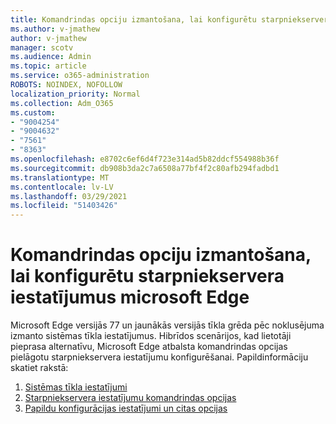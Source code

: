 ```yaml
---
title: Komandrindas opciju izmantošana, lai konfigurētu starpniekservera iestatījumus microsoft Edge
ms.author: v-jmathew
author: v-jmathew
manager: scotv
ms.audience: Admin
ms.topic: article
ms.service: o365-administration
ROBOTS: NOINDEX, NOFOLLOW
localization_priority: Normal
ms.collection: Adm_O365
ms.custom:
- "9004254"
- "9004632"
- "7561"
- "8363"
ms.openlocfilehash: e8702c6ef6d4f723e314ad5b82ddcf554988b36f
ms.sourcegitcommit: db908b3da2c7a6508a77bf4f2c80afb294fadbd1
ms.translationtype: MT
ms.contentlocale: lv-LV
ms.lasthandoff: 03/29/2021
ms.locfileid: "51403426"
---
```

# <a name="use-command-line-options-to-configure-proxy-settings-in-microsoft-edge"></a>Komandrindas opciju izmantošana, lai konfigurētu starpniekservera iestatījumus microsoft Edge

Microsoft Edge versijās 77 un jaunākās versijās tīkla grēda pēc noklusējuma izmanto sistēmas tīkla iestatījumus. Hibrīdos scenārijos, kad lietotāji pieprasa alternatīvu, Microsoft Edge atbalsta komandrindas opcijas pielāgotu starpniekservera iestatījumu konfigurēšanai. Papildinformāciju skatiet rakstā:

1. [Sistēmas tīkla iestatījumi](https://go.microsoft.com/fwlink/?linkid=2133962)
2. [Starpniekservera iestatījumu komandrindas opcijas](https://go.microsoft.com/fwlink/?linkid=2134292)
3. [Papildu konfigurācijas iestatījumi un citas opcijas](https://go.microsoft.com/fwlink/?linkid=2134293)
